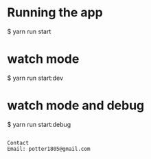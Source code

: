 # Running the app
$ yarn run start

# watch mode
$ yarn run start:dev

# watch mode and debug
$ yarn run start:debug
```

Contact 
Email: potter1805@gmail.com
